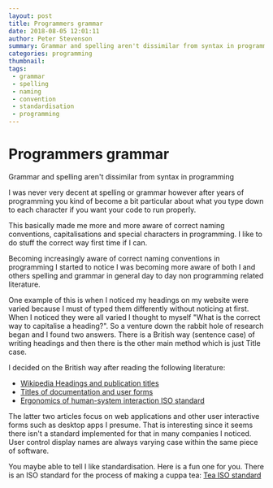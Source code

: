 ```yaml
---
layout: post
title: Programmers grammar
date: 2018-08-05 12:01:11
author: Peter Stevenson
summary: Grammar and spelling aren't dissimilar from syntax in programming.
categories: programming
thumbnail:
tags:
 - grammar
 - spelling
 - naming
 - convention
 - standardisation
 - programming
---
```


# Programmers grammar

Grammar and spelling aren't dissimilar from syntax in programming

I was never very decent at spelling or grammar however after years of programming you kind of become a bit particular about what you type down to each character if you want your code to run properly.

This basically made me more and more aware of correct naming conventions, capitalisations and special characters in programming. I like to do stuff the correct way first time if I can.

Becoming increasingly aware of correct naming conventions in programming I started to notice I was becoming more aware of both I and others spelling and grammar in general day to day non programming related literature.

One example of this is when I noticed my headings on my website were varied because I must of typed them differently without noticing at first. When I noticed they were all varied I thought to myself "What is the correct way to capitalise a heading?". So a venture down the rabbit hole of research began and I found two answers. There is a British way (sentence case) of writing headings and then there is the other main method which is just Title case.

I decided on the British way after reading the following literature:

* [Wikipedia Headings and publication titles](https://en.wikipedia.org/wiki/Letter_case#Headings_and_publication_titles)
* [Titles of documentation and user forms](https://usabilitynews.bcs.org/content/conWebDoc/41752)
* [Ergonomics of human-system interaction ISO standard](https://www.iso.org/standard/53590.html)

The latter two articles focus on web applications and other user interactive forms such as desktop apps I presume. That is interesting since it seems there isn't a standard implemented for that in many companies I noticed. User control display names are always varying case within the same piece of software.

You maybe able to tell I like standardisation. Here is a fun one for you. There is an ISO standard for the process of making a cuppa tea: [Tea ISO standard](https://en.wikipedia.org/wiki/ISO_3103)
